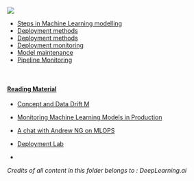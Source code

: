 ![](https://s3.amazonaws.com/coursera_assets/meta_images/generated/XDP/XDP~COURSE!~introduction-to-machine-learning-in-production/XDP~COURSE!~introduction-to-machine-learning-in-production.jpeg)

<ul>

<li><a href='https://github.com/sandheepgopinath/references/blob/main/Machine_Learning_In_Production/Steps%20of%20ML%20Project.md'> Steps in Machine Learning modelling</li>

<li><a href='https://github.com/sandheepgopinath/references/blob/main/Machine_Learning_In_Production/deployment.md'> Deployment methods</li>
<li><a href='https://github.com/sandheepgopinath/references/blob/main/Machine_Learning_In_Production/deployment-methods.md'> Deployment methods</li>

<li><a href='https://github.com/sandheepgopinath/references/blob/main/Machine_Learning_In_Production/deployment-monitoring.md'> Deployment monitoring</li>
<li><a href='https://github.com/sandheepgopinath/references/blob/main/Machine_Learning_In_Production/Model%20Maintenance.md'> Model maintenance</li>
<li><a href='https://github.com/sandheepgopinath/references/blob/main/Machine_Learning_In_Production/Pipeline%20Monitoring.md'> Pipeline Monitoring</li>
</ul>
<br>
  


#### Reading Material

- <a href='https://towardsdatascience.com/machine-learning-in-production-why-you-should-care-about-data-and-concept-drift-d96d0bc907fb'>Concept and Data Drift M</a>

- <a href='https://christophergs.com/machine%20learning/2020/03/14/how-to-monitor-machine-learning-models/
'>Monitoring Machine Learning Models in Production</a>

- <a href='https://www.youtube.com/watch?v=06-AZXmwHjo'>A chat with Andrew NG on MLOPS</a>

- <a href='https://github.com/https-deeplearning-ai/machine-learning-engineering-for-production-public/tree/main/course1/week1-ungraded-lab'> Deployment Lab </a>
- 
*Credits of all content in this folder belongs to : DeepLearning.ai*
